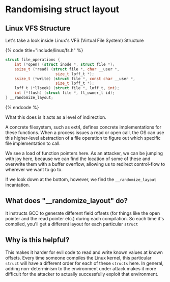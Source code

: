 # Randomising struct layout

## Linux VFS Structure <a id="linux-vfs-structure"></a>

Let's take a look inside Linux's VFS \(Virtual File System\) Structure

{% code title="include/linux/fs.h" %}
```c
struct file_operations {
    int (*open) (struct inode *, struct file *);
    ssize_t (*read) (struct file *, char __user *,
                      size_t loff_t *);
    ssize_t (*write) (struct file *, const char __user *,
                      size_t loff_t *);
    loff_t (*llseek) (struct file *, loff_t, int);
    int (*flush) (struct file *, fl_owner_t id);
} __randomize_layout;
```
{% endcode %}

What this does is it acts as a level of indirection.

A concrete filesystem, such as ext4, defines concrete implementations for these functions. When a process issues a read or open call, the OS can use this higher-level abstraction of a file operation to figure out which specific file implementation to call.

We see a load of function pointers here. As an attacker, we can be jumping with joy here, because we can find the location of some of these and overwrite them with a buffer overflow, allowing us to redirect control-flow to wherever we want to go to.

If we look down at the bottom, however, we find the `__randomize_layout` incantation.

## What does "\_\_randomize\_layout" do?  <a id="what-does-__randomize_layout-do"></a>

It instructs GCC to generate different field offsets \(for things like the open pointer and the read pointer etc.\) during each compilation. So each time it's compiled, you'll get a different layout for each particular `struct`

## Why is this helpful? <a id="why-is-this-helpful"></a>

This makes it harder for evil code to read and write known values at known offsets. Every time someone compiles the Linux kernel, this particular `struct` will have a different order for each of these `structs` here. In general, adding non-determinism to the environment under attack makes it more difficult for the attacker to actually successfully exploit that environment.


